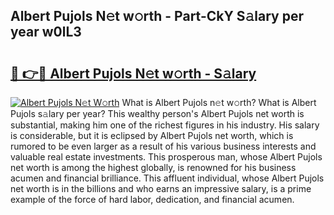## Albert Pujols N𝚎t w𝚘rth - Part-CkY S𝚊lary per year w0lL3

# <h2><a href="http://gc2hh9.nevu.top/?p=Albert+Pujols">🔗 👉🔴 Albert Pujols N𝚎t w𝚘rth - S𝚊lary</a></h2>

[![Albert Pujols N𝚎t W𝚘rth](https://i.imgur.com/Oavwk0R.jpeg)](http://gc2hh9.nevu.top/?p=Albert+Pujols)
What is Albert Pujols n𝚎t w𝚘rth? What is Albert Pujols s𝚊lary per year?
This wealthy person's Albert Pujols net worth is substantial, making him one of the richest figures in his industry. His salary is considerable, but it is eclipsed by Albert Pujols net worth, which is rumored to be even larger as a result of his various business interests and valuable real estate investments. This prosperous man, whose Albert Pujols net worth is among the highest globally, is renowned for his business acumen and financial brilliance. This affluent individual, whose Albert Pujols net worth is in the billions and who earns an impressive salary, is a prime example of the force of hard labor, dedication, and financial acumen.
